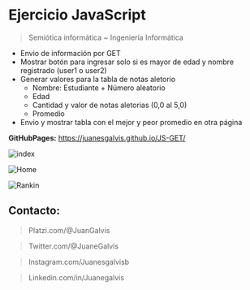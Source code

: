# Ejercicio JavaScript

> Semiótica informática ~ Ingeniería Informática

- Envio de información por GET
- Mostrar botón para ingresar solo si es mayor de edad y nombre registrado (user1 o user2)
- Generar valores para la tabla de notas aletorio
	- Nombre: Estudiante + Número aleatorio
	- Edad
	- Cantidad y valor de  notas aletorias (0,0 al 5,0)
	- Promedio
- Envio y mostrar tabla con el mejor y peor promedio en otra página

**GitHubPages:** https://juanesgalvis.github.io/JS-GET/

![index](https://i.ibb.co/d4CKPdT/Index.png)

![Home](https://i.ibb.co/Np7c5HK/Tablas.png)

![Rankin](https://i.ibb.co/RyZnBDS/Mejor-Peor.png)

## Contacto: 

> Platzi.com/@JuanGalvis

> Twitter.com/@JuaneGalvis

> Instagram.com/Juanesgalvisb

> Linkedin.com/in/Juanegalvis
